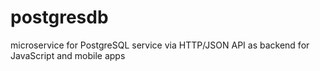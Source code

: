 postgresdb
==========

microservice for PostgreSQL service via HTTP/JSON API as backend for JavaScript and mobile apps
